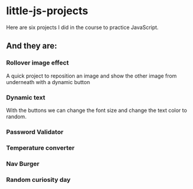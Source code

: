 # little-js-projects

Here are six projects I did in the course to practice JavaScript. <br> 
## And they are:
### Rollover image effect
A quick project to reposition an image and show the other image from underneath with a dynamic button
### Dynamic text
With the buttons we can change the font size and change the text color to random.
### Password Validator
### Temperature converter
### Nav Burger
### Random curiosity day
